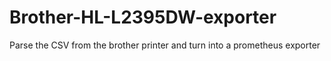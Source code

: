 # Brother-HL-L2395DW-exporter
Parse the CSV from the brother printer and turn into a prometheus exporter
